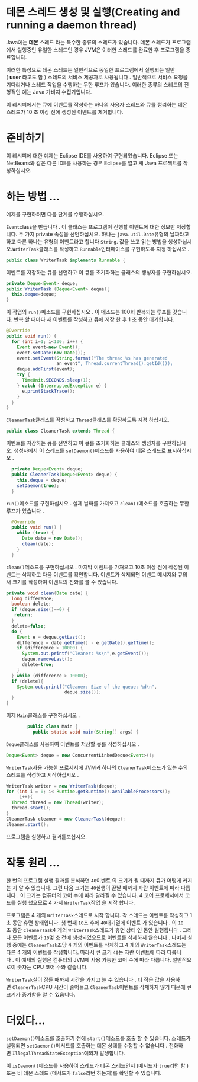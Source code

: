 # 데몬 스레드 생성 및 실행(Creating and running a daemon thread)

Java에는 **데몬** 스레드 라는 특수한 종류의 스레드가 있습니다. 데몬 스레드가 프로그램에서 실행중인 유일한 스레드인 경우 JVM은 이러한 스레드를 완료한 후 프로그램을 종료합니다.

이러한 특성으로 데몬 스레드는 일반적으로 동일한 프로그램에서 실행되는 일반 ( **user** 라고도 함 ) 스레드의 서비스 제공자로 사용됩니다 . 일반적으로 서비스 요청을 기다리거나 스레드 작업을 수행하는 무한 루프가 있습니다. 이러한 종류의 스레드의 전형적인 예는 Java 가비지 수집기입니다.

이 레시피에서는 큐에 이벤트를 작성하는 하나의 사용자 스레드와 큐를 정리하는 데몬 스레드가 10 초 이상 전에 생성된 이벤트를 제거합니다.

# **준비하기**

이 레시피에 대한 예제는 Eclipse IDE를 사용하여 구현되었습니다. Eclipse 또는 NetBeans와 같은 다른 IDE를 사용하는 경우 Eclipse를 열고 새 Java 프로젝트를 작성하십시오.

# **하는 방법 ...**

예제를 구현하려면 다음 단계를 수행하십시오.

`Event`class을 만듭니다 . 이 클래스는 프로그램이 진행할 이벤트에 대한 정보만 저장합니다. 두 가지 private 속성을 선언하십시오. 하나는 `java.util.Date`유형의 날짜라고 하고 다른 하나는 유형의 이벤트라고 합니다 `String`. 값을 쓰고 읽는 방법을 생성하십시오.`WriterTask`클래스를 작성하고 `Runnable`인터페이스를 구현하도록 지정 하십시오 .

```java
public class WriterTask implements Runnable {
```

이벤트를 저장하는 큐를 선언하고 이 큐를 초기화하는 클래스의 생성자를 구현하십시오.

```java
private Deque<Event> deque; 
public WriterTask (Deque<Event> deque){ 
  this.deque=deque; 
}
```

이 작업의 `run()`메소드를 구현하십시오 . 이 메소드는 100회 반복되는 루프를 갖습니다. 반복 할 때마다 새 이벤트를 작성하고 큐에 저장 한 후 1 초 동안 대기합니다.

```java
@Override 
public void run() { 
  for (int i=1; i<100; i++) { 
    Event event=new Event(); 
    event.setDate(new Date()); 
    event.setEvent(String.format("The thread %s has generated
                   an event", Thread.currentThread().getId())); 
    deque.addFirst(event); 
    try { 
      TimeUnit.SECONDS.sleep(1); 
    } catch (InterruptedException e) { 
      e.printStackTrace(); 
    } 
  } 
}
```

`CleanerTask`클래스를 작성하고 `Thread`클래스를 확장하도록 지정 하십시오.

```java
public class CleanerTask extends Thread {
```

이벤트를 저장하는 큐를 선언하고 이 큐를 초기화하는 클래스의 생성자를 구현하십시오. 생성자에서 이 스레드를 `setDaemon()`메소드를 사용하여 데몬 스레드로 표시하십시오 .

```java
  private Deque<Event> deque; 
  public CleanerTask(Deque<Event> deque) { 
    this.deque = deque; 
    setDaemon(true); 
  }
```

`run()`메소드를 구현하십시오 . 실제 날짜를 가져오고 `clean()`메소드를 호출하는 무한 루프가 있습니다 .

```java
  @Override 
  public void run() { 
    while (true) { 
      Date date = new Date(); 
      clean(date); 
    } 
  }
```

`clean()`메소드를 구현하십시오 . 마지막 이벤트를 가져오고 10초 이상 전에 작성된 이벤트는 삭제하고 다음 이벤트를 확인합니다. 이벤트가 삭제되면 이벤트 메시지와 큐의 새 크기를 작성하여 이벤트의 진화를 볼 수 있습니다.

```java
private void clean(Date date) { 
  long difference; 
  boolean delete; 
  if (deque.size()==0) { 
   return; 
  } 
  delete=false; 
  do { 
    Event e = deque.getLast(); 
    difference = date.getTime() - e.getDate().getTime(); 
    if (difference > 10000) { 
      System.out.printf("Cleaner: %s\n",e.getEvent()); 
      deque.removeLast(); 
      delete=true; 
    } 
  } while (difference > 10000); 
  if (delete){ 
    System.out.printf("Cleaner: Size of the queue: %d\n",
                      deque.size()); 
  } 
}
```

이제 `Main`클래스를 구현하십시오 .

```java
        public class Main { 
          public static void main(String[] args) {
```

`Deque`클래스를 사용하여 이벤트를 저장할 큐를 작성하십시오 .

```java
Deque<Event> deque = new ConcurrentLinkedDeque<Event>();
```

`WriterTask`사용 가능한 프로세서에 JVM과 하나의 `CleanerTask`메소드가 있는 수의 스레드를 작성하고 시작하십시오 .

```java
WriterTask writer = new WriterTask(deque); 
for (int i = 0; i< Runtime.getRuntime().availableProcessors();
     i++){ 
  Thread thread = new Thread(writer); 
  thread.start(); 
} 
CleanerTask cleaner = new CleanerTask(deque); 
cleaner.start();
```

프로그램을 실행하고 결과를보십시오.

# **작동 원리 ...**

한 번의 프로그램 실행 결과를 분석하면 `40`이벤트 의 크기가 될 때까지 큐가 어떻게 커지는 지 알 수 있습니다. 그런 다음 크기는 `40`실행이 끝날 때까지 자란 이벤트에 따라 다릅니다 . 이 크기는 컴퓨터의 코어 수에 따라 달라질 수 있습니다. 4 코어 프로세서에서 코드를 실행 했으므로 4 가지 `WriterTask`작업 을 시작 합니다.

프로그램은 4 개의 `WriterTask`스레드로 시작 합니다. 각 스레드는 이벤트를 작성하고 1 초 동안 휴면 상태입니다. 첫 번째 `10`초 후에 `40`대기열에 이벤트 가 있습니다 . 이 `10`초 동안 `CleanerTask`4 개의 `WriterTask`스레드가 휴면 상태 인 동안 실행됩니다 . 그러나 모든 이벤트가 `10`몇 초 전에 생성되었으므로 이벤트를 삭제하지 않습니다 . 나머지 실행 중에는 `CleanerTask`초당 4 개의 이벤트를 삭제하고 4 개의 `WriterTask`스레드는 다른 4 개의 이벤트를 작성합니다. 따라서 큐 크기 `40`는 자란 이벤트에 따라 다릅니다 . 이 예제의 실행은 컴퓨터의 JVM에 사용 가능한 코어 수에 따라 다릅니다. 일반적으로이 숫자는 CPU 코어 수와 같습니다.

`WriterTask`실이 잠들 때까지 시간을 가지고 놀 수 있습니다 . 더 작은 값을 사용하면 `CleanerTask`CPU 시간이 줄어들고 `CleanerTask`이벤트를 삭제하지 않기 때문에 큐 크기가 증가함을 알 수 있습니다.

# **더있다...**

`setDaemon()`메소드를 호출하기 전에 `start()`메소드를 호출 할 수 있습니다. 스레드가 실행되면 `setDaemon()`메서드를 호출하는 데몬 상태를 수정할 수 없습니다 . 전화하면 `IllegalThreadStateException`예외가 발생합니다.

이 `isDaemon()`메소드를 사용하여 스레드가 데몬 스레드인지 (메서드가 `true`리턴 함 ) 또는 비 데몬 스레드 (메서드가 `false`리턴 하는지)를 확인할 수 있습니다.